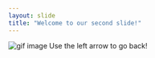 ```yaml
---
layout: slide
title: "Welcome to our second slide!"
---
```

![gif image](https://gph.is/2fLsMkY)
Use the left arrow to go back!
